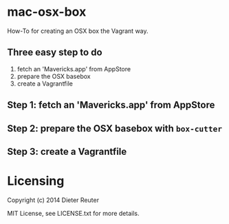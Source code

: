 mac-osx-box
===========

How-To for creating an OSX box the Vagrant way.


## Three easy step to do
1. fetch an 'Mavericks.app' from AppStore
2. prepare the OSX basebox
3. create a Vagrantfile

## Step 1: fetch an 'Mavericks.app' from AppStore

## Step 2: prepare the OSX basebox with `box-cutter`

## Step 3: create a Vagrantfile



# Licensing
Copyright (c) 2014 Dieter Reuter

MIT License, see LICENSE.txt for more details.